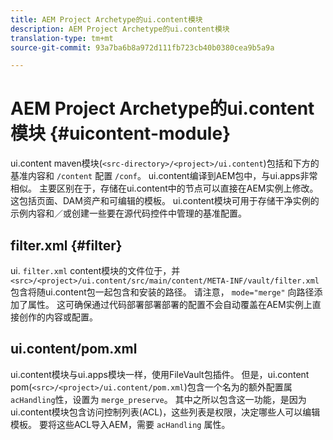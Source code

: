 ```yaml
---
title: AEM Project Archetype的ui.content模块
description: AEM Project Archetype的ui.content模块
translation-type: tm+mt
source-git-commit: 93a7ba6b8a972d111fb723cb40b0380cea9b5a9a

---
```



# AEM Project Archetype的ui.content模块 {#uicontent-module}

ui.content maven模块(`<src-directory>/<project>/ui.content`)包括和下方的基准内容和 `/content` 配置 `/conf`。 ui.content编译到AEM包中，与ui.apps非常相似。 主要区别在于，存储在ui.content中的节点可以直接在AEM实例上修改。 这包括页面、DAM资产和可编辑的模板。 ui.content模块可用于存储干净实例的示例内容和／或创建一些要在源代码控件中管理的基准配置。

## filter.xml {#filter}

ui. `filter.xml` content模块的文件位于，并 `<src>/<project>/ui.content/src/main/content/META-INF/vault/filter.xml` 包含将随ui.content包一起包含和安装的路径。 请注意， `mode="merge"` 向路径添加了属性。 这可确保通过代码部署部署部署的配置不会自动覆盖在AEM实例上直接创作的内容或配置。

## ui.content/pom.xml

ui.content模块与ui.apps模块一样，使用FileVault包插件。 但是，ui.content pom(`<src>/<project>/ui.content/pom.xml`)包含一个名为的额外配置属 `acHandling`性，设置为 `merge_preserve`。 其中之所以包含这一功能，是因为ui.content模块包含访问控制列表(ACL)，这些列表是权限，决定哪些人可以编辑模板。 要将这些ACL导入AEM，需要 `acHandling` 属性。
